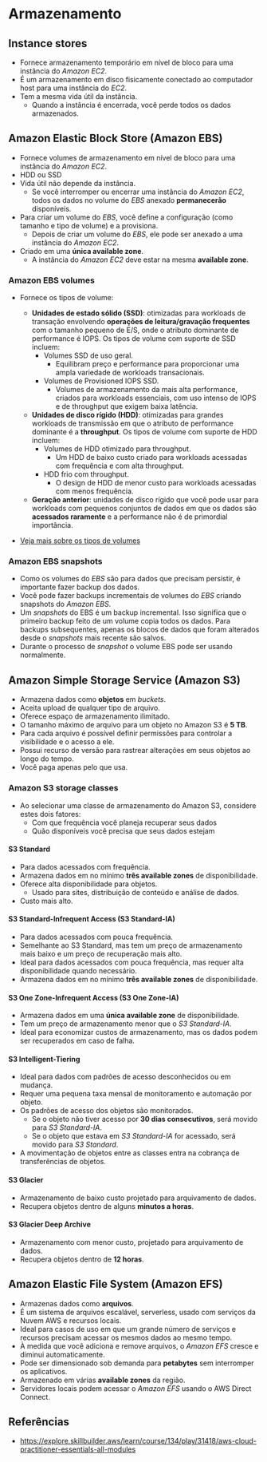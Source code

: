 # Armazenamento

## Instance stores

- Fornece armazenamento temporário em nível de bloco para uma instância do *Amazon EC2*.
- É um armazenamento em disco fisicamente conectado ao computador host para uma instância do *EC2*.
- Tem a mesma vida útil da instância.
    - Quando a instância é encerrada, você perde todos os dados armazenados.

## Amazon Elastic Block Store (Amazon EBS)

- Fornece volumes de armazenamento em nível de bloco para uma instância do *Amazon EC2*.
- HDD ou SSD
- Vida útil não depende da instância.
    - Se você interromper ou encerrar uma instância do *Amazon EC2*, todos os dados no volume do *EBS* anexado **permanecerão** disponíveis.
- Para criar um volume do *EBS*, você define a configuração (como tamanho e tipo de volume) e a provisiona.
    - Depois de criar um volume do *EBS*, ele pode ser anexado a uma instância do *Amazon EC2*.
- Criado em uma **única available zone**.
    - A instância do *Amazon EC2* deve estar na mesma **available zone**.

### Amazon EBS volumes

- Fornece os tipos de volume:
    - **Unidades de estado sólido (SSD)**: otimizadas para workloads de transação envolvendo **operações de leitura/gravação frequentes** com o tamanho pequeno de E/S, onde o atributo dominante de performance é IOPS. Os tipos de volume com suporte de SSD incluem:
        - Volumes SSD de uso geral.
            - Equilibram preço e performance para proporcionar uma ampla variedade de workloads transacionais.
        - Volumes de Provisioned IOPS SSD.
            - Volumes de armazenamento da mais alta performance, criados para workloads essenciais, com uso intenso de IOPS e de throughput que exigem baixa latência.
    - **Unidades de disco rígido (HDD)**: otimizadas para grandes workloads de transmissão em que o atributo de performance dominante é a **throughput**. Os tipos de volume com suporte de HDD incluem:
        - Volumes de HDD otimizado para throughput.
            - Um HDD de baixo custo criado para workloads acessadas com frequência e com alta throughput.
        - HDD frio com throughput.
            - O design de HDD de menor custo para workloads acessadas com menos frequência.
    - **Geração anterior**: unidades de disco rígido que você pode usar para workloads com pequenos conjuntos de dados em que os dados são **acessados raramente** e a performance não é de primordial importância.

- [Veja mais sobre os tipos de volumes](https://aws.amazon.com/pt/ebs/volume-types/)

### Amazon EBS snapshots

- Como os volumes do *EBS* são para dados que precisam persistir, é importante fazer backup dos dados.
- Você pode fazer backups incrementais de volumes do *EBS* criando snapshots do *Amazon EBS*.
- Um *snapshots* do EBS é um backup incremental. Isso significa que o primeiro backup feito de um volume copia todos os dados. Para backups subsequentes, apenas os blocos de dados que foram alterados desde o *snapshots* mais recente são salvos.
- Durante o processo de *snapshot* o volume EBS pode ser usando normalmente.

## Amazon Simple Storage Service (Amazon S3)

- Armazena dados como **objetos** em *buckets*.
- Aceita upload de qualquer tipo de arquivo.
- Oferece espaço de armazenamento ilimitado.
- O tamanho máximo de arquivo para um objeto no Amazon S3 é **5 TB**.
- Para cada arquivo é possível definir permissões para controlar a visibilidade e o acesso a ele.
- Possui recurso de versão para rastrear alterações em seus objetos ao longo do tempo.
- Você paga apenas pelo que usa.

### Amazon S3 storage classes

- Ao selecionar uma classe de armazenamento do Amazon S3, considere estes dois fatores:
    - Com que frequência você planeja recuperar seus dados
    - Quão disponíveis você precisa que seus dados estejam

#### S3 Standard

- Para dados acessados ​​com frequência.
- Armazena dados em no mínimo **três available zones** de disponibilidade.
- Oferece alta disponibilidade para objetos.
    - Usado para sites, distribuição de conteúdo e análise de dados.
- Custo mais alto.

#### S3 Standard-Infrequent Access (S3 Standard-IA)

- Para dados acessados ​​com pouca frequência.
- Semelhante ao S3 Standard, mas tem um preço de armazenamento mais baixo e um preço de recuperação mais alto.
- Ideal para dados acessados ​​com pouca frequência, mas requer alta disponibilidade quando necessário.
- Armazena dados em no mínimo **três available zones** de disponibilidade.

#### S3 One Zone-Infrequent Access (S3 One Zone-IA)

- Armazena dados em uma **única available zone** de disponibilidade.
- Tem um preço de armazenamento menor que o *S3 Standard-IA*.
- Ideal para economizar custos de armazenamento, mas os dados podem ser recuperados em caso de falha.

#### S3 Intelligent-Tiering

- Ideal para dados com padrões de acesso desconhecidos ou em mudança.
- Requer uma pequena taxa mensal de monitoramento e automação por objeto.
- Os padrões de acesso dos objetos são monitorados.
    - Se o objeto não tiver acesso por **30 dias consecutivos**, será movido para *S3 Standard-IA*.
    - Se o objeto que estava em *S3 Standard-IA* for acessado, será movido para *S3 Standard*.
- A movimentação de objetos entre as classes entra na cobrança de transferências de objetos.

#### S3 Glacier

- Armazenamento de baixo custo projetado para arquivamento de dados.
- Recupera objetos dentro de alguns **minutos a horas**.

#### S3 Glacier Deep Archive

- Armazenamento com menor custo, projetado para arquivamento de dados.
- Recupera objetos dentro de **12 horas**.

## Amazon Elastic File System (Amazon EFS)

- Armazenas dados como **arquivos**.
- É um sistema de arquivos escalável, serverless, usado com serviços da Nuvem AWS e recursos locais.
- Ideal para casos de uso em que um grande número de serviços e recursos precisam acessar os mesmos dados ao mesmo tempo.
- À medida que você adiciona e remove arquivos, o *Amazon EFS* cresce e diminui automaticamente.
- Pode ser dimensionado sob demanda para **petabytes** sem interromper os aplicativos.
- Armazenado em várias **available zones** da região.
- Servidores locais podem acessar o *Amazon EFS* usando o AWS Direct Connect.

## Referências

- <https://explore.skillbuilder.aws/learn/course/134/play/31418/aws-cloud-practitioner-essentials-all-modules>